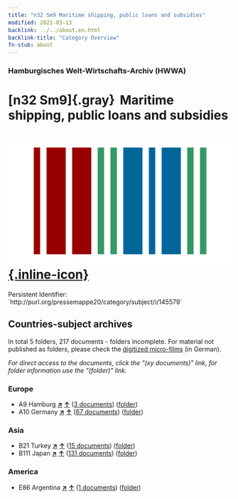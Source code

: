 ```yaml
---
title: "n32 Sm9 Maritime shipping, public loans and subsidies"
modified: 2021-03-13
backlink: ../../about.en.html
backlink-title: "Category Overview"
fn-stub: about
---
```


### Hamburgisches Welt-Wirtschafts-Archiv (HWWA)

# [n32 Sm9]{.gray}&#8201; Maritime shipping, public loans and subsidies &#160; [![Wikidata](/images/Wikidata-logo.svg "Wikidata"){.inline-icon}](http://www.wikidata.org/entity/Q104711161)

<div class="hint">Persistent Identifier: `http://purl.org/pressemappe20/category/subject/i/145579`</div>







## Countries-subject archives





In total 5 folders, 217 documents - folders incomplete.
For material not published as folders, please check the [digitized micro-films](/film/h1_sh.de.html) (in German).

_For direct access to the documents, click the "(xy documents)" link, for folder information use the "(folder)" link._



### Europe

- A9 Hamburg [**&nearr;**](../../../geo/i/140905/about.en.html "Hamburg (all folders)") [**&uarr;**](../../../geo/about.en.html#A9 "Country category system") (<a href="https://pm20.zbw.eu/iiifview/folder/sh/140905,145579" title="about: Hamburg : Maritime shipping, public loans and subsidies" target="_blank">3 documents</a>) ([folder](../../../../folder/sh/1409xx/140905/1455xx/145579/about.en.html))
- A10 Germany [**&nearr;**](../../../geo/i/126128/about.en.html "Germany (all folders)") [**&uarr;**](../../../geo/about.en.html#A10 "Country category system") (<a href="https://pm20.zbw.eu/iiifview/folder/sh/126128,145579" title="about: Germany : Maritime shipping, public loans and subsidies" target="_blank">67 documents</a>) ([folder](../../../../folder/sh/1261xx/126128/1455xx/145579/about.en.html))

### Asia

- B21 Turkey [**&nearr;**](../../../geo/i/141111/about.en.html "Turkey (all folders)") [**&uarr;**](../../../geo/about.en.html#B21 "Country category system") (<a href="https://pm20.zbw.eu/iiifview/folder/sh/141111,145579" title="about: Turkey : Maritime shipping, public loans and subsidies" target="_blank">15 documents</a>) ([folder](../../../../folder/sh/1411xx/141111/1455xx/145579/about.en.html))
- B111 Japan [**&nearr;**](../../../geo/i/141272/about.en.html "Japan (all folders)") [**&uarr;**](../../../geo/about.en.html#B111 "Country category system") (<a href="https://pm20.zbw.eu/iiifview/folder/sh/141272,145579" title="about: Japan : Maritime shipping, public loans and subsidies" target="_blank">131 documents</a>) ([folder](../../../../folder/sh/1412xx/141272/1455xx/145579/about.en.html))

### America

- E86 Argentina [**&nearr;**](../../../geo/i/141692/about.en.html "Argentina (all folders)") [**&uarr;**](../../../geo/about.en.html#E86 "Country category system") (<a href="https://pm20.zbw.eu/iiifview/folder/sh/141692,145579" title="about: Argentina : Maritime shipping, public loans and subsidies" target="_blank">1 documents</a>) ([folder](../../../../folder/sh/1416xx/141692/1455xx/145579/about.en.html))








